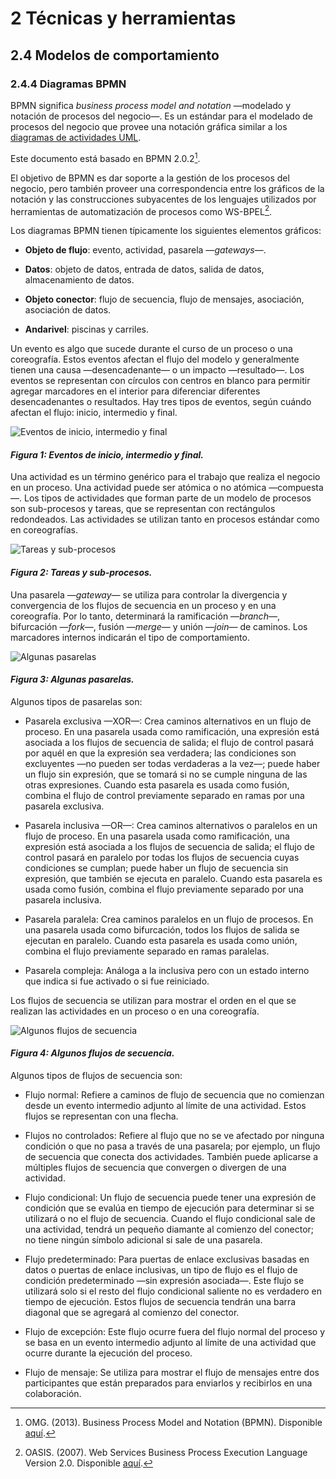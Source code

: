 # 2 Técnicas y herramientas

## 2.4 Modelos de comportamiento

### 2.4.4 Diagramas BPMN

BPMN significa *business process model and notation* —modelado y notación de
procesos del negocio—. Es un estándar para el modelado de procesos del negocio
que provee una notación gráfica similar a los [diagramas de actividades
UML](/2_Tecnicas_y_herramientas/2_4_1_Diagramas_de_actividades_UML.md).

Este documento está basado en BPMN 2.0.2[^1].

El objetivo de BPMN es dar soporte a la gestión de los procesos del negocio,
pero también proveer una correspondencia entre los gráficos de la notación y las
construcciones subyacentes de los lenguajes utilizados por herramientas de
automatización de procesos como WS-BPEL[^2].

Los diagramas BPMN tienen típicamente los siguientes elementos gráficos:

* **Objeto de flujo**: evento, actividad, pasarela —*gateways*—.

* **Datos**: objeto de datos, entrada de datos, salida de datos,
  almacenamiento de datos.

* **Objeto conector**: flujo de secuencia, flujo de mensajes, asociación,
  asociación de datos.

* **Andarivel**: piscinas y carriles.

Un evento es algo que sucede durante el curso de un proceso o una coreografía.
Estos eventos afectan el flujo del modelo y generalmente tienen una causa
—desencadenante— o un impacto —resultado—. Los eventos se representan con
círculos con centros en blanco para permitir agregar marcadores en el interior
para diferenciar diferentes desencadenantes o resultados. Hay tres tipos de
eventos, según cuándo afectan el flujo: inicio, intermedio y final.

![Eventos de inicio, intermedio y final](/diagrams/BPMN_Diagram_Events.svg)

#### *Figura 1: Eventos de inicio, intermedio y final.*

Una actividad es un término genérico para el trabajo que realiza el negocio en
un proceso. Una actividad puede ser atómica o no atómica —compuesta—. Los tipos
de actividades que forman parte de un modelo de procesos son sub-procesos y
tareas, que se representan con rectángulos redondeados. Las actividades se
utilizan tanto en procesos estándar como en coreografías.

![Tareas y sub-procesos](/diagrams/BMPN_Diagram_Activities.svg)

#### *Figura 2: Tareas y sub-procesos.*

Una pasarela —*gateway*— se utiliza para controlar la divergencia y convergencia
de los flujos de secuencia en un proceso y en una coreografía. Por lo tanto,
determinará la ramificación —*branch*—, bifurcación —*fork*—, fusión —*merge*— y
unión —*join*— de caminos. Los marcadores internos indicarán el tipo de
comportamiento.

![Algunas pasarelas](/diagrams/BPMN_Diagram_Gateways.svg)

#### *Figura 3: Algunas pasarelas.*

Algunos tipos de pasarelas son:

* Pasarela exclusiva —XOR—: Crea caminos alternativos en un flujo de proceso. En
  una pasarela usada como ramificación, una expresión está asociada a los flujos
  de secuencia de salida; el flujo de control pasará por aquél en que la
  expresión sea verdadera; las condiciones son excluyentes —no pueden ser todas
  verdaderas a la vez—; puede haber un flujo sin expresión, que se tomará si no
  se cumple ninguna de las otras expresiones. Cuando esta pasarela es usada como
  fusión, combina el flujo de control previamente separado en ramas por una
  pasarela exclusiva.

* Pasarela inclusiva —OR—: Crea caminos alternativos o paralelos en un flujo de
  proceso. En una pasarela usada como ramificación, una expresión está asociada
  a los flujos de secuencia de salida; el flujo de control pasará en paralelo por
  todas los flujos de secuencia cuyas condiciones se cumplan; puede haber un
  flujo de secuencia sin expresión, que también se ejecuta en paralelo. Cuando
  esta pasarela es usada como fusión, combina el flujo previamente separado por
  una pasarela inclusiva.

* Pasarela paralela: Crea caminos paralelos en un flujo de procesos. En una
  pasarela usada como bifurcación, todos los flujos de salida se ejecutan en
  paralelo. Cuando esta pasarela es usada como unión, combina el flujo
  previamente separado en ramas paralelas.

* Pasarela compleja: Análoga a la inclusiva pero con un estado interno que
  indica si fue activado o si fue reiniciado.

Los flujos de secuencia se utilizan para mostrar el orden en el que se realizan
las actividades en un proceso o en una coreografía.

![Algunos flujos de secuencia](/diagrams/BPMN_Diagram_Sequence_Flows.svg)

#### *Figura 4: Algunos flujos de secuencia.*

Algunos tipos de flujos de secuencia son:

* Flujo normal: Refiere a caminos de flujo de secuencia que no comienzan desde
  un evento intermedio adjunto al límite de una actividad. Estos flujos se
  representan con una flecha.

* Flujos no controlados: Refiere al flujo que no se ve afectado por ninguna
  condición o que no pasa a través de una pasarela; por ejemplo, un flujo de
  secuencia que conecta dos actividades. También puede aplicarse a múltiples
  flujos de secuencia que convergen o divergen de una actividad.

* Flujo condicional: Un flujo de secuencia puede tener una expresión de
  condición que se evalúa en tiempo de ejecución para determinar si se utilizará
  o no el flujo de secuencia. Cuando el flujo condicional sale de una actividad,
  tendrá un pequeño diamante al comienzo del conector; no tiene ningún símbolo
  adicional si sale de una pasarela.

* Flujo predeterminado: Para puertas de enlace exclusivas basadas en datos o
  puertas de enlace inclusivas, un tipo de flujo es el flujo de condición
  predeterminado —sin expresión asociada—. Este flujo se utilizará solo si el
  resto del flujo condicional saliente no es verdadero en tiempo de ejecución.
  Estos flujos de secuencia tendrán una barra diagonal que se agregará al
  comienzo del conector.

* Flujo de excepción: Este flujo ocurre fuera del flujo normal del proceso y se
  basa en un evento intermedio adjunto al límite de una actividad que ocurre
  durante la ejecución del proceso.

* Flujo de mensaje: Se utiliza para mostrar el flujo de mensajes entre dos
  participantes que están preparados para enviarlos y recibirlos en una
  colaboración.


[^1]: OMG. (2013). Business Process Model and Notation (BPMN). Disponible
    [aquí](https://www.omg.org/spec/BPMN/2.0.2/PDF).
[^2]: OASIS. (2007). Web Services Business Process Execution Language Version
    2.0. Disponible
    [aquí](http://docs.oasis-open.org/wsbpel/2.0/wsbpel-v2.0.pdf).

